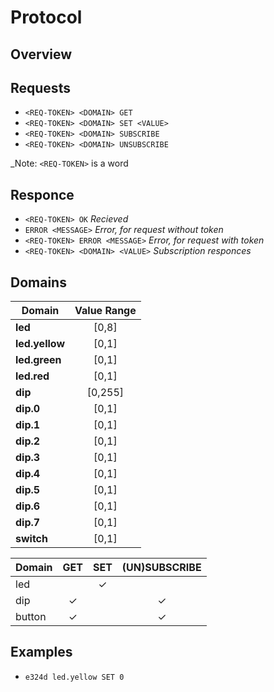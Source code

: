 Protocol
========

Overview
--------

## Requests

- `<REQ-TOKEN> <DOMAIN> GET`
- `<REQ-TOKEN> <DOMAIN> SET <VALUE>`
- `<REQ-TOKEN> <DOMAIN> SUBSCRIBE`
- `<REQ-TOKEN> <DOMAIN> UNSUBSCRIBE`

_Note: `<REQ-TOKEN>` is a word

## Responce

- `<REQ-TOKEN> OK` _Recieved_
- `ERROR <MESSAGE>` _Error, for request without token_
- `<REQ-TOKEN> ERROR <MESSAGE>` _Error, for request with token_
- `<REQ-TOKEN> <DOMAIN> <VALUE>` _Subscription responces_

Domains
-------

| Domain  | Value Range | 
|---------|:-----------:|
| __led__ | [0,8] |
| __led.yellow__ | [0,1] |
| __led.green__ | [0,1] |
| __led.red__ | [0,1] |
| __dip__ | [0,255] |
| __dip.0__ | [0,1] |
| __dip.1__ | [0,1] |
| __dip.2__ | [0,1] |
| __dip.3__ | [0,1] |
| __dip.4__ | [0,1] |
| __dip.5__ | [0,1] |
| __dip.6__ | [0,1] |
| __dip.7__ | [0,1] |
| __switch__ | [0,1] |

| Domain  | GET      | SET      | (UN)SUBSCRIBE |
|---------|:--------:|:--------:|:-------------:|
| led     |          | &#x2713; |          | 
| dip     | &#x2713; |          | &#x2713; | 
| button  | &#x2713; |          | &#x2713; | 

Examples
--------

- `e324d led.yellow SET 0`





